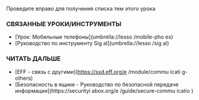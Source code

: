 [Title]: # (Что теперь?)
[Order]: # (4)

Проведите вправо для получения списка тем этого урока

### СВЯЗАННЫЕ УРОКИ/ИНСТРУМЕНТЫ

* [Урок: Мобильные телефоны](umbrella://lesso
/mobile-pho
es)
* [Руководство по инструменту Sig
al](umbrella://lesso
/sig
al)

### ЧИТАТЬ ДАЛЬШЕ

* [EFF - связь с другими](https://ssd.eff.org/e
/module/commu
icati
g-others)
* [Безопасность в ящике - Руководство по безопасной передаче информации](https://securityi
abox.org/e
/guide/secure-commu
icatio
)